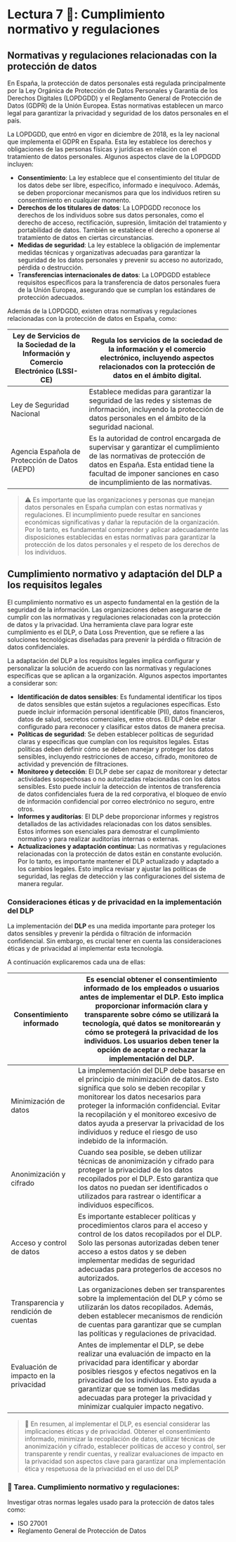 # Lectura 7 📕: Cumplimiento normativo y regulaciones

## Normativas y regulaciones relacionadas con la protección de datos

En España, la protección de datos personales está regulada principalmente por la Ley Orgánica de Protección de Datos Personales y Garantía de los Derechos Digitales (LOPDGDD) y el Reglamento General de Protección de Datos (GDPR) de la Unión Europea. Estas normativas establecen un marco legal para garantizar la privacidad y seguridad de los datos personales en el país.

La LOPDGDD, que entró en vigor en diciembre de 2018, es la ley nacional que implementa el GDPR en España. Esta ley establece los derechos y obligaciones de las personas físicas y jurídicas en relación con el tratamiento de datos personales. Algunos aspectos clave de la LOPDGDD incluyen:

- **Consentimiento**: La ley establece que el consentimiento del titular de los datos debe ser libre, específico, informado e inequívoco. Además, se deben proporcionar mecanismos para que los individuos retiren su consentimiento en cualquier momento.
- **Derechos de los titulares de datos**: La LOPDGDD reconoce los derechos de los individuos sobre sus datos personales, como el derecho de acceso, rectificación, supresión, limitación del tratamiento y portabilidad de datos. También se establece el derecho a oponerse al tratamiento de datos en ciertas circunstancias.
- **Medidas de seguridad**: La ley establece la obligación de implementar medidas técnicas y organizativas adecuadas para garantizar la seguridad de los datos personales y prevenir su acceso no autorizado, pérdida o destrucción.
- T**ransferencias internacionales de datos**: La LOPDGDD establece requisitos específicos para la transferencia de datos personales fuera de la Unión Europea, asegurando que se cumplan los estándares de protección adecuados.

Además de la LOPDGDD, existen otras normativas y regulaciones relacionadas con la protección de datos en España, como:

| Ley de Servicios de la Sociedad de la Información y Comercio Electrónico (LSSI-CE) | Regula los servicios de la sociedad de la información y el comercio electrónico, incluyendo aspectos relacionados con la protección de datos en el ámbito digital. |
| --- | --- |
| Ley de Seguridad Nacional | Establece medidas para garantizar la seguridad de las redes y sistemas de información, incluyendo la protección de datos personales en el ámbito de la seguridad nacional. |
| Agencia Española de Protección de Datos (AEPD) | Es la autoridad de control encargada de supervisar y garantizar el cumplimiento de las normativas de protección de datos en España. Esta entidad tiene la facultad de imponer sanciones en caso de incumplimiento de las normativas. |

> ⚠️ Es importante que las organizaciones y personas que manejan datos personales en España cumplan con estas normativas y regulaciones. El incumplimiento puede resultar en sanciones económicas significativas y dañar la reputación de la organización. Por lo tanto, es fundamental comprender y aplicar adecuadamente las disposiciones establecidas en estas normativas para garantizar la protección de los datos personales y el respeto de los derechos de los individuos.

## Cumplimiento normativo y adaptación del DLP a los requisitos legales

El cumplimiento normativo es un aspecto fundamental en la gestión de la seguridad de la información. Las organizaciones deben asegurarse de cumplir con las normativas y regulaciones relacionadas con la protección de datos y la privacidad. Una herramienta clave para lograr este cumplimiento es el DLP, o Data Loss Prevention, que se refiere a las soluciones tecnológicas diseñadas para prevenir la pérdida o filtración de datos confidenciales.

La adaptación del DLP a los requisitos legales implica configurar y personalizar la solución de acuerdo con las normativas y regulaciones específicas que se aplican a la organización. Algunos aspectos importantes a considerar son:

- **Identificación de datos sensibles**: Es fundamental identificar los tipos de datos sensibles que están sujetos a regulaciones específicas. Esto puede incluir información personal identificable (PII), datos financieros, datos de salud, secretos comerciales, entre otros. El DLP debe estar configurado para reconocer y clasificar estos datos de manera precisa.
- **Políticas de seguridad**: Se deben establecer políticas de seguridad claras y específicas que cumplan con los requisitos legales. Estas políticas deben definir cómo se deben manejar y proteger los datos sensibles, incluyendo restricciones de acceso, cifrado, monitoreo de actividad y prevención de filtraciones.
- **Monitoreo y detección**: El DLP debe ser capaz de monitorear y detectar actividades sospechosas o no autorizadas relacionadas con los datos sensibles. Esto puede incluir la detección de intentos de transferencia de datos confidenciales fuera de la red corporativa, el bloqueo de envío de información confidencial por correo electrónico no seguro, entre otros.
- **Informes y auditorías**: El DLP debe proporcionar informes y registros detallados de las actividades relacionadas con los datos sensibles. Estos informes son esenciales para demostrar el cumplimiento normativo y para realizar auditorías internas o externas.
- **Actualizaciones y adaptación continua:** Las normativas y regulaciones relacionadas con la protección de datos están en constante evolución. Por lo tanto, es importante mantener el DLP actualizado y adaptado a los cambios legales. Esto implica revisar y ajustar las políticas de seguridad, las reglas de detección y las configuraciones del sistema de manera regular.

### Consideraciones éticas y de privacidad en la implementación del DLP

La implementación del **DLP** es una medida importante para proteger los datos sensibles y prevenir la pérdida o filtración de información confidencial. Sin embargo, es crucial tener en cuenta las consideraciones éticas y de privacidad al implementar esta tecnología.

A continuación explicaremos cada una de ellas:

| Consentimiento informado | Es esencial obtener el consentimiento informado de los empleados o usuarios antes de implementar el DLP. Esto implica proporcionar información clara y transparente sobre cómo se utilizará la tecnología, qué datos se monitorearán y cómo se protegerá la privacidad de los individuos. Los usuarios deben tener la opción de aceptar o rechazar la implementación del DLP. |
| --- | --- |
| Minimización de datos | La implementación del DLP debe basarse en el principio de minimización de datos. Esto significa que solo se deben recopilar y monitorear los datos necesarios para proteger la información confidencial. Evitar la recopilación y el monitoreo excesivo de datos ayuda a preservar la privacidad de los individuos y reduce el riesgo de uso indebido de la información. |
| Anonimización y cifrado | Cuando sea posible, se deben utilizar técnicas de anonimización y cifrado para proteger la privacidad de los datos recopilados por el DLP. Esto garantiza que los datos no puedan ser identificados o utilizados para rastrear o identificar a individuos específicos. |
| Acceso y control de datos | Es importante establecer políticas y procedimientos claros para el acceso y control de los datos recopilados por el DLP. Solo las personas autorizadas deben tener acceso a estos datos y se deben implementar medidas de seguridad adecuadas para protegerlos de accesos no autorizados. |
| Transparencia y rendición de cuentas | Las organizaciones deben ser transparentes sobre la implementación del DLP y cómo se utilizarán los datos recopilados. Además, deben establecer mecanismos de rendición de cuentas para garantizar que se cumplan las políticas y regulaciones de privacidad. |
| Evaluación de impacto en la privacidad | Antes de implementar el DLP, se debe realizar una evaluación de impacto en la privacidad para identificar y abordar posibles riesgos y efectos negativos en la privacidad de los individuos. Esto ayuda a garantizar que se tomen las medidas adecuadas para proteger la privacidad y minimizar cualquier impacto negativo. |

> 📖 En resumen, al implementar el DLP, es esencial considerar las implicaciones éticas y de privacidad. Obtener el consentimiento informado, minimizar la recopilación de datos, utilizar técnicas de anonimización y cifrado, establecer políticas de acceso y control, ser transparente y rendir cuentas, y realizar evaluaciones de impacto en la privacidad son aspectos clave para garantizar una implementación ética y respetuosa de la privacidad en el uso del DLP

### 📝 Tarea. Cumplimiento normativo y regulaciones:

Investigar otras normas legales usado para la protección de datos tales como:

- ISO 27001
- Reglamento General de Protección de Datos